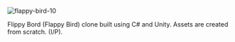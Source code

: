 ![flappy-bird-10](https://user-images.githubusercontent.com/127448521/224424592-60ad464e-0585-4d95-92aa-b2ffebd9a45d.jpg)


Flippy Bord (Flappy Bird) clone built using C# and Unity. Assets are created from scratch. (I/P).
